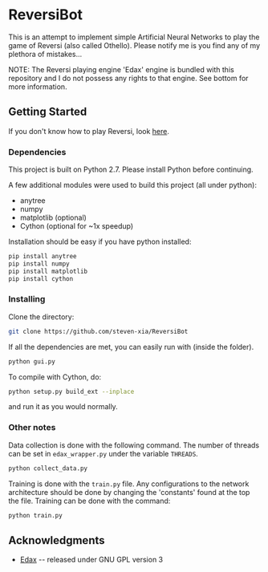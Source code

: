 # ReversiBot

This is an attempt to implement simple Artificial Neural Networks to play the game of Reversi (also called Othello). 
Please notify me is you find any of my plethora of mistakes... 

NOTE: The Reversi playing engine 'Edax' engine is bundled with this repository and I do not possess any rights to that 
engine. See bottom for more information.

## Getting Started

If you don't know how to play Reversi, look [here](https://en.wikipedia.org/wiki/Reversi#Rules).

### Dependencies

This project is built on Python 2.7. Please install Python before continuing.

A few additional modules were used to build this project (all under python):
  - anytree
  - numpy
  - matplotlib (optional)
  - Cython (optional for ~1x speedup)

Installation should be easy if you have python installed:
```bash
pip install anytree
pip install numpy
pip install matplotlib
pip install cython
```

### Installing

Clone the directory:

```bash
git clone https://github.com/steven-xia/ReversiBot
```

If all the dependencies are met, you can easily run with (inside the folder). 

```bash
python gui.py
```

To compile with Cython, do:

```bash
python setup.py build_ext --inplace
```

and run it as you would normally. 

### Other notes

Data collection is done with the following command. The number of threads can be set in `edax_wrapper.py` under the 
variable `THREADS`.

```bash
python collect_data.py
```

Training is done with the `train.py` file. Any configurations to the network architecture should be done by changing
the 'constants' found at the top the file. Training can be done with the command:

```bash
python train.py
```

## Acknowledgments

* [Edax](https://github.com/abulmo/edax-reversi) -- released under GNU GPL version 3
